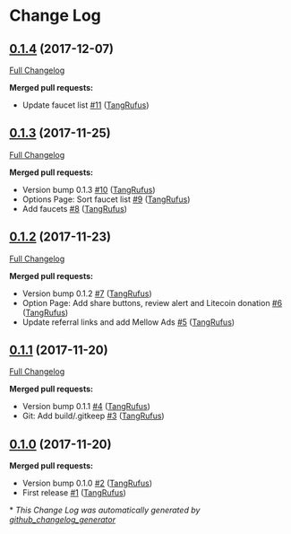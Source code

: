 # Change Log

## [0.1.4](https://github.com/TypistTech/clepsydra-chrome/tree/0.1.4) (2017-12-07)
[Full Changelog](https://github.com/TypistTech/clepsydra-chrome/compare/0.1.3...0.1.4)

**Merged pull requests:**

- Update faucet list [\#11](https://github.com/TypistTech/clepsydra-chrome/pull/11) ([TangRufus](https://github.com/TangRufus))

## [0.1.3](https://github.com/TypistTech/clepsydra-chrome/tree/0.1.3) (2017-11-25)
[Full Changelog](https://github.com/TypistTech/clepsydra-chrome/compare/0.1.2...0.1.3)

**Merged pull requests:**

- Version bump 0.1.3 [\#10](https://github.com/TypistTech/clepsydra-chrome/pull/10) ([TangRufus](https://github.com/TangRufus))
- Options Page: Sort faucet list [\#9](https://github.com/TypistTech/clepsydra-chrome/pull/9) ([TangRufus](https://github.com/TangRufus))
- Add faucets [\#8](https://github.com/TypistTech/clepsydra-chrome/pull/8) ([TangRufus](https://github.com/TangRufus))

## [0.1.2](https://github.com/TypistTech/clepsydra-chrome/tree/0.1.2) (2017-11-23)
[Full Changelog](https://github.com/TypistTech/clepsydra-chrome/compare/0.1.1...0.1.2)

**Merged pull requests:**

- Version bump 0.1.2 [\#7](https://github.com/TypistTech/clepsydra-chrome/pull/7) ([TangRufus](https://github.com/TangRufus))
- Option Page: Add share buttons, review alert and Litecoin donation [\#6](https://github.com/TypistTech/clepsydra-chrome/pull/6) ([TangRufus](https://github.com/TangRufus))
- Update referral links and add Mellow Ads [\#5](https://github.com/TypistTech/clepsydra-chrome/pull/5) ([TangRufus](https://github.com/TangRufus))

## [0.1.1](https://github.com/TypistTech/clepsydra-chrome/tree/0.1.1) (2017-11-20)
[Full Changelog](https://github.com/TypistTech/clepsydra-chrome/compare/0.1.0...0.1.1)

**Merged pull requests:**

- Version bump 0.1.1 [\#4](https://github.com/TypistTech/clepsydra-chrome/pull/4) ([TangRufus](https://github.com/TangRufus))
- Git: Add build/.gitkeep [\#3](https://github.com/TypistTech/clepsydra-chrome/pull/3) ([TangRufus](https://github.com/TangRufus))

## [0.1.0](https://github.com/TypistTech/clepsydra-chrome/tree/0.1.0) (2017-11-20)
**Merged pull requests:**

- Version bump 0.1.0 [\#2](https://github.com/TypistTech/clepsydra-chrome/pull/2) ([TangRufus](https://github.com/TangRufus))
- First release [\#1](https://github.com/TypistTech/clepsydra-chrome/pull/1) ([TangRufus](https://github.com/TangRufus))



\* *This Change Log was automatically generated by [github_changelog_generator](https://github.com/skywinder/Github-Changelog-Generator)*